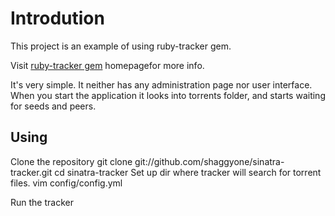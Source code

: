 Introdution
===========

This project is an example of using ruby-tracker gem.

Visit [ruby-tracker gem](https://github.com/shaggyone/ruby-tracker) homepagefor more info.

It's very simple. It neither has any administration page nor user interface. When you start the application
it looks into torrents folder, and starts waiting for seeds and peers.

Using
-----
Clone the repository
    git clone git://github.com/shaggyone/sinatra-tracker.git
    cd sinatra-tracker
Set up dir where tracker will search  for torrent files.
    vim config/config.yml

Run the tracker
